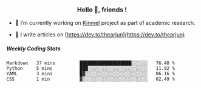<h3 align="center">Hello 👋, friends !</h3>

- 🔭 I’m currently working on [Kinmel](https://github.com/thearjun/kinmel) project as part of academic research.

- 📝 I write articles on [https://dev.to/thearjun](https://dev.to/thearjun)


##### Weekly Coding Stats
<!--START_SECTION:waka-->
```text
Markdown   37 mins         ███████████████████░░░░░░   76.48 % 
Python     5 mins          ███░░░░░░░░░░░░░░░░░░░░░░   11.92 % 
YAML       3 mins          █▓░░░░░░░░░░░░░░░░░░░░░░░   06.16 % 
CSS        1 min           ▓░░░░░░░░░░░░░░░░░░░░░░░░   02.49 % 
```
<!--END_SECTION:waka-->
